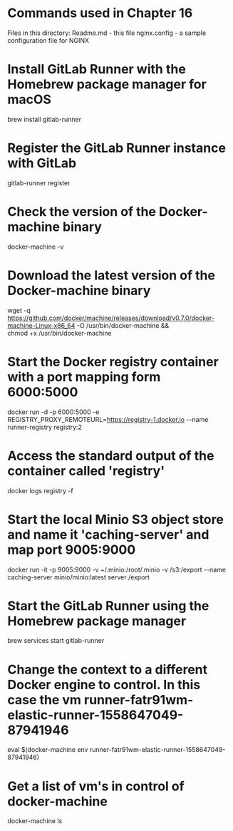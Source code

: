 # Commands used in Chapter 16

Files in this directory:
Readme.md - this file
nginx.config - a sample configuration file for NGINX

# Install GitLab Runner with the Homebrew package manager for macOS
brew install gitlab-runner

# Register the GitLab Runner instance with GitLab
gitlab-runner register

# Check the version of the Docker-machine binary
docker-machine -v

# Download the latest version of the Docker-machine binary
wget -q https://github.com/docker/machine/releases/download/v0.7.0/docker-machine-Linux-x86_64 -O /usr/bin/docker-machine && \
     chmod +x /usr/bin/docker-machine

# Start the Docker registry container with a port mapping form 6000:5000
docker run -d -p 6000:5000 -e REGISTRY_PROXY_REMOTEURL=https://registry-1.docker.io  --name runner-registry registry:2

# Access the standard output of the container called 'registry'
docker logs registry -f

# Start the local Minio S3 object store and name it 'caching-server' and map port 9005:9000 
docker run -it -p 9005:9000 -v ~/.minio:/root/.minio -v /s3:/export --name caching-server minio/minio:latest server /export

# Start the GitLab Runner using the Homebrew package manager
brew services start gitlab-runner

# Change the context to a different Docker engine to control. In this case the vm runner-fatr91wm-elastic-runner-1558647049-87941946
eval $(docker-machine env runner-fatr91wm-elastic-runner-1558647049-87941946)

# Get a list of vm's in control of docker-machine
docker-machine ls


